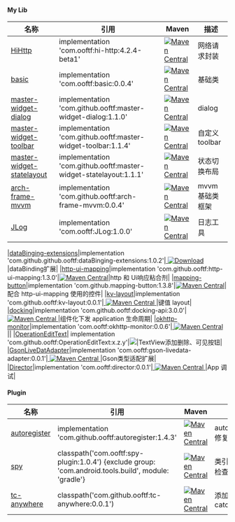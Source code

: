 



#### My Lib

|名称|引用|Maven|描述|
|---|---|---|---|
|[HiHttp](https://github.com/ooftf/HiHttp)|implementation 'com.ooftf:hi-http:4.2.4-beta1'|[ ![Maven Central](https://maven-badges.herokuapp.com/maven-central/com.github.ooftf/hi-http/badge.svg) ](https://maven-badges.herokuapp.com/maven-central/com.github.ooftf/hi-http)|网络请求封装|
|[basic](https://github.com/ooftf/basic)|implementation 'com.ooftf:basic:0.0.4'|[ ![Maven Central](https://maven-badges.herokuapp.com/maven-central/com.github.ooftf/basic/badge.svg) ](https://maven-badges.herokuapp.com/maven-central/com.github.ooftf/basic)|基础类|
|[master-widget-dialog](https://github.com/ooftf/master-widget)|implementation 'com.github.ooftf:master-widget-dialog:1.1.0'|[ ![Maven Central](https://maven-badges.herokuapp.com/maven-central/com.github.ooftf/master-widget-dialog/badge.svg) ](https://maven-badges.herokuapp.com/maven-central/com.github.ooftf/master-widget-dialog)|dialog|
|[master-widget-toolbar](https://github.com/ooftf/master-widget)|implementation 'com.github.ooftf:master-widget-toolbar:1.1.4'|[ ![Maven Central](https://maven-badges.herokuapp.com/maven-central/com.github.ooftf/master-widget-toolbar/badge.svg) ](https://maven-badges.herokuapp.com/maven-central/com.github.ooftf/master-widget-toolbar)|自定义toolbar|
|[master-widget-statelayout](https://github.com/ooftf/master-widget)|implementation 'com.github.ooftf:master-widget-statelayout:1.1.1'|[ ![Maven Central](https://maven-badges.herokuapp.com/maven-central/com.github.ooftf/master-widget-statelayout/badge.svg) ](https://maven-badges.herokuapp.com/maven-central/com.github.ooftf/master-widget-statelayout)|状态切换布局|
|[arch-frame-mvvm](https://github.com/ooftf/mvvm-component)|implementation 'com.github.ooftf:arch-frame-mvvm:0.0.4'|[![Maven Central](https://maven-badges.herokuapp.com/maven-central/com.github.ooftf/arch-frame-mvvm/badge.svg)](https://maven-badges.herokuapp.com/maven-central/com.github.ooftf/arch-frame-mvvm)|mvvm 基础类框架|
|[JLog](https://github.com/ooftf/JLog)|implementation 'com.ooftf:JLog:1.0.0'|[ ![Maven Central](https://maven-badges.herokuapp.com/maven-central/com.github.ooftf/JLog/badge.svg) ](https://maven-badges.herokuapp.com/maven-central/com.github.ooftf/JLog)|日志工具|

|[dataBinging-extensions](https://github.com/ooftf/master-widget)|implementation 'com.github.github.ooftf:dataBinging-extensions:1.0.2'|[ ![Download](https://maven-badges.herokuapp.com/maven-central/com.github.ooftf/dataBinging-extensions/badge.svg) ](https://maven-badges.herokuapp.com/maven-central/com.github.ooftf/dataBinging-extensions)|dataBinding扩展|
|[http-ui-mapping](https://github.com/ooftf/mvvm-component)|implementation 'com.github.ooftf:http-ui-mapping:1.3.0'|[![Maven Central](https://maven-badges.herokuapp.com/maven-central/com.github.ooftf/http-ui-mapping/badge.svg)](https://maven-badges.herokuapp.com/maven-central/com.github.ooftf/http-ui-mapping)|http 和 Ui响应粘合剂|
|[mapping-button](https://github.com/ooftf/mvvm-component)|implementation 'com.github.mapping-button:1.3.8'|[![Maven Central](https://maven-badges.herokuapp.com/maven-central/com.github.ooftf/mapping-button/badge.svg)](https://maven-badges.herokuapp.com/maven-central/com.github.ooftf/mapping-button)|配合 http-ui-mapping 使用的控件|
|[kv-layout](https://github.com/ooftf/master-widget)|implementation 'com.github.ooftf:kv-layout:0.0.1'|[ ![Maven Central](https://maven-badges.herokuapp.com/maven-central/com.github.ooftf/kv-layout/badge.svg) ](https://maven-badges.herokuapp.com/maven-central/com.github.ooftf/kv-layout)|键值 layout|
|[docking](https://github.com/ooftf/docking)|implementation 'com.github.ooftf:docking-api:3.0.0'|[ ![Maven Central](https://maven-badges.herokuapp.com/maven-central/com.github.ooftf/docking-api/badge.svg) ](https://maven-badges.herokuapp.com/maven-central/com.github.ooftf/docking-api)|组件化下发 application 生命周期|
|[okhttp-monitor](https://github.com/ooftf/okhttp-monitor)|implementation 'com.ooftf:okhttp-monitor:0.0.6'|[ ![Maven Central](https://maven-badges.herokuapp.com/maven-central/com.github.ooftf/okhttp-monitor/badge.svg) ](https://maven-badges.herokuapp.com/maven-central/com.github.ooftf/okhttp-monitor)||
|[OperationEditText](https://github.com/ooftf/OperationEditText)| implementation 'com.github.ooftf:OperationEditText:x.z.y'|[![](https://jitpack.io/v/ooftf/OperationEditText.svg)](https://jitpack.io/#ooftf/OperationEditText)|TextView添加删除、可见按钮|
|[GsonLiveDatAdapter](https://github.com/ooftf/GsonLiveDatAdapter)|implementation 'com.ooftf:gson-livedata-adapter:0.0.1'|[ ![Maven Central](https://maven-badges.herokuapp.com/maven-central/com.github.ooftf/gson-livedata-adapter/badge.svg) ](https://maven-badges.herokuapp.com/maven-central/com.github.ooftf/gson-livedata-adapter)|Gson类型适配扩展|
|[Director](https://github.com/ooftf/okhttp-monitor)|implementation 'com.ooftf:director:0.0.1'|[ ![Maven Central](https://maven-badges.herokuapp.com/maven-central/com.github.ooftf/director/badge.svg) ](https://maven-badges.herokuapp.com/maven-central/com.github.ooftf/director)|App 调试|



#### Plugin

|名称|引用|Maven|描述|
|---|---|---|---|
|[autoregister](https://github.com/ooftf/AutoRegister)|implementation 'com.github.ooftf:autoregister:1.4.3'|[ ![Maven Central](https://maven-badges.herokuapp.com/maven-central/com.github.ooftf/autoregister/badge.svg) ](https://maven-badges.herokuapp.com/maven-central/com.github.ooftf/autoregister)|autoRegister 修复|
|[spy](https://github.com/ooftf/spy)|classpath('com.ooftf:spy-plugin:1.0.4') {exclude group: 'com.android.tools.build', module: 'gradle'}|[ ![Maven Central](https://maven-badges.herokuapp.com/maven-central/com.github.ooftf/spy-plugin/badge.svg) ](https://maven-badges.herokuapp.com/maven-central/com.github.ooftf/spy-plugin)|类引用安全检查|
|[tc-anywhere](https://github.com/ooftf/tc-anywhere)|classpath('com.github.ooftf:tc-anywhere:0.0.1')|[ ![Maven Central](https://maven-badges.herokuapp.com/maven-central/com.github.ooftf/tc-anywhere/badge.svg) ](https://maven-badges.herokuapp.com/maven-central/com.github.ooftf/tc-anywhere)|添加try catch|